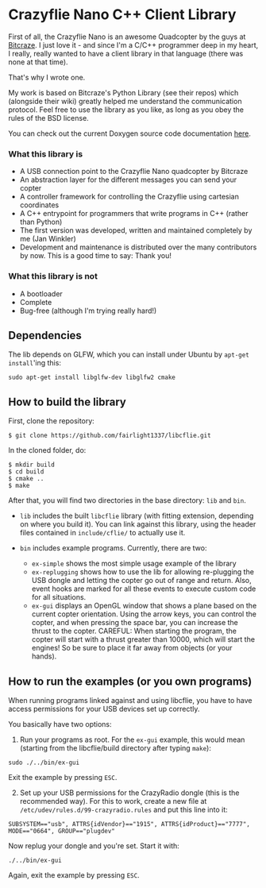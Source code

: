 Crazyflie Nano C++ Client Library
=================================

First of all, the Crazyflie Nano is an awesome Quadcopter by the guys
at [Bitcraze](http://www.bitcraze.se/). I just love it - and since I'm
a C/C++ programmer deep in my heart, I really, really wanted to have a
client library in that language (there was none at that time).

That's why I wrote one.

My work is based on Bitcraze's Python Library (see their repos) which
(alongside their wiki) greatly helped me understand the communication
protocol.  Feel free to use the library as you like, as long as you
obey the rules of the BSD license.

You can check out the current Doxygen source code documentation
[here](http://fairlight1337.github.io/libcflie/doxygen/html/).


### What this library is

* A USB connection point to the Crazyflie Nano quadcopter by Bitcraze
* An abstraction layer for the different messages you can send your copter
* A controller framework for controlling the Crazyflie using cartesian coordinates
* A C++ entrypoint for programmers that write programs in C++ (rather than Python)
* The first version was developed, written and maintained completely by me (Jan Winkler)
* Development and maintenance is distributed over the many contributors by now. This is a good time to say: Thank you!


### What this library is not

* A bootloader
* Complete
* Bug-free (although I'm trying really hard!)


Dependencies
------------

The lib depends on GLFW, which you can install under Ubuntu by `apt-get install`'ing this:
```
sudo apt-get install libglfw-dev libglfw2 cmake
```


How to build the library
------------------------

First, clone the repository:
```
$ git clone https://github.com/fairlight1337/libcflie.git
```

In the cloned folder, do:
```
$ mkdir build
$ cd build
$ cmake ..
$ make
```

After that, you will find two directories in the base directory: `lib`
and `bin`.

* `lib` includes the built `libcflie` library (with fitting extension,
  depending on where you build it). You can link against this library,
  using the header files contained in `include/cflie/` to actually use
  it.

* `bin` includes example programs. Currently, there are two:
  * `ex-simple` shows the most simple usage example of the library
  * `ex-replugging` shows how to use the lib for allowing re-plugging
    the USB dongle and letting the copter go out of range and
    return. Also, event hooks are marked for all these events to
    execute custom code for all situations.
  * `ex-gui` displays an OpenGL window that shows a plane based on the
    current copter orientation. Using the arrow keys, you can control
    the copter, and when pressing the space bar, you can increase the
    thrust to the copter. CAREFUL: When starting the program, the
    copter will start with a thrust greater than 10000, which will
    start the engines! So be sure to place it far away from objects
    (or your hands).


How to run the examples (or you own programs)
---------------------------------------------

When running programs linked against and using libcflie, you have to
have access permissions for your USB devices set up correctly.

You basically have two options:

1. Run your programs as root. For the `ex-gui` example, this would mean (starting from the libcflie/build directory after typing `make`):
```
sudo ./../bin/ex-gui
```
Exit the example by pressing `ESC`.

2. Set up your USB permissions for the CrazyRadio dongle (this is the recommended way). For this to work, create a new file at `/etc/udev/rules.d/99-crazyradio.rules` and put this line into it:
```
SUBSYSTEM=="usb", ATTRS{idVendor}=="1915", ATTRS{idProduct}=="7777", MODE=="0664", GROUP=="plugdev"
```
Now replug your dongle and you're set. Start it with:
```
./../bin/ex-gui
```
Again, exit the example by pressing `ESC`.
